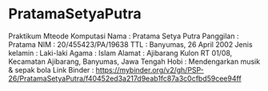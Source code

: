 # PratamaSetyaPutra
Praktikum Mteode Komputasi
Nama          : Pratama Setya Putra
Panggilan     : Pratama
NIM           : 20/455423/PA/19638
TTL           : Banyumas, 26 April 2002
Jenis kelamin : Laki-laki
Agama         : Islam
Alamat        : Ajibarang Kulon RT 01/08, Kecamatan Ajibarang, Banyumas, Jawa Tengah
Hobi          : Mendengarkan musik & sepak bola
Link Binder   : https://mybinder.org/v2/gh/PSP-26/PratamaSetyaPutra/f40452ed3a217d9eab1fc87a3c0cfbd59cee94ff
